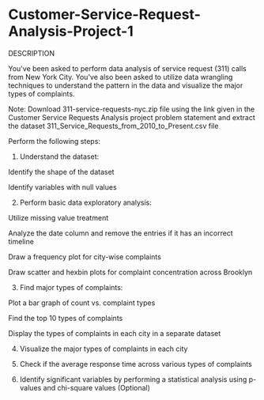 # Customer-Service-Request-Analysis-Project-1
DESCRIPTION

You've been asked to perform data analysis of service request (311) calls from New York City. You've also been asked to utilize data wrangling techniques to understand the pattern in the data and visualize the major types of complaints.

 

Note: Download 311-service-requests-nyc.zip file using the link given in the Customer Service Requests Analysis project problem statement and extract the dataset 311_Service_Requests_from_2010_to_Present.csv file

 

Perform the following steps:

1. Understand the dataset:

Identify the shape of the dataset

Identify variables with null values

2. Perform basic data exploratory analysis:

Utilize missing value treatment

Analyze the date column and remove the entries if it has an incorrect timeline

Draw a frequency plot for city-wise complaints

Draw scatter and hexbin plots for complaint concentration across Brooklyn

3. Find major types of complaints:

Plot a bar graph of count vs. complaint types

Find the top 10 types of complaints

Display the types of complaints in each city in a separate dataset

 

4. Visualize the major types of complaints in each city

5. Check if the average response time across various types of complaints

6. Identify significant variables by performing a statistical analysis using p-values and chi-square values (Optional)
